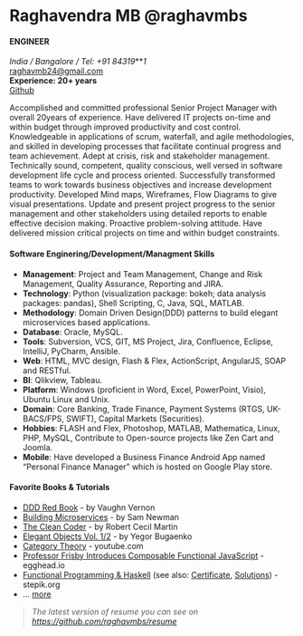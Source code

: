 # Raghavendra MB @raghavmbs 

#### ENGINEER

*India / Bangalore / Tel: +91 84319****1* <br/>
[raghavmb24@gmail.com](mailto:raghavmb24@gmail.com)<br/> 
**Experience: 20+ years** <br/>
[Github](https://github.com/raghavmbs)


Accomplished and committed professional Senior Project Manager with overall 20years of experience. Have delivered IT projects on-time and within budget through improved productivity and cost control. Knowledgeable in applications of scrum, waterfall, and agile methodologies, and skilled in developing processes that facilitate continual progress and team achievement. Adept at crisis, risk and stakeholder management. 
Technically sound, competent, quality conscious, well versed in software development life cycle and process oriented. Successfully transformed teams to work towards business objectives and increase development productivity. Developed Mind maps, Wireframes, Flow Diagrams to give visual presentations. Update and present project progress to the senior management and other stakeholders using detailed reports to enable effective decision making. Proactive problem-solving attitude. Have delivered mission critical projects on time and within budget constraints.


#### Software Enginering/Development/Managment Skills

 - **Management**: 	Project and Team Management, Change and Risk Management, Quality Assurance, Reporting and JIRA.
 - **Technology**: 	Python (visualization package: bokeh; data analysis packages: pandas), Shell Scripting, C, Java, SQL, MATLAB.
 - **Methodology**: 	Domain Driven Design(DDD) patterns to build elegant microservices based applications.
 - **Database**: 	Oracle, MySQL.
 - **Tools**: 	Subversion, VCS, GIT, MS Project, Jira, Confluence, Eclipse, IntelliJ, PyCharm, Ansible.
 - **Web**: 	HTML, MVC design, Flash & Flex, ActionScript, AngularJS, SOAP and RESTful.
 - **BI**: 	Qlikview, Tableau.
 - **Platform**: 	Windows (proficient in Word, Excel, PowerPoint, Visio), Ubuntu Linux and Unix.
 - **Domain**: 	Core Banking, Trade Finance, Payment Systems (RTGS, UK-BACS/FPS, SWIFT), Capital Markets (Securities).
 - **Hobbies**: 	FLASH and Flex, Photoshop, MATLAB, Mathematica, Linux, PHP, MySQL, Contribute to Open-source projects like Zen Cart and Joomla.
 - **Mobile**: 	Have developed a Business Finance Android App named “Personal Finance Manager” which is hosted on Google Play store.

#### Favorite Books & Tutorials

* [DDD Red Book](https://g.co/kgs/HcmgUd) - by Vaughn Vernon 
* [Building Microservices](https://g.co/kgs/EkbKx1) - by Sam Newman 
* [The Clean Coder](https://g.co/kgs/C8M5Fq) - by Robert Cecil Martin
* [Elegant Objects Vol. 1/2](https://g.co/kgs/8oChQa) - by Yegor Bugaenko
* [Category Theory](https://www.youtube.com/watch?v=I8LbkfSSR58&list=PLbgaMIhjbmEnaH_LTkxLI7FMa2HsnawM_) - youtube.com
* [Professor Frisby Introduces Composable Functional JavaScript](https://egghead.io/courses/professor-frisby-introduces-composable-functional-javascript) - egghead.io
* [Functional Programming & Haskell](https://stepik.org/course/75/syllabus) (see also: [Certificate](https://stepik.org/certificate/6b271b1181c9aba4609fa53f15e0ebfcb6210087.pdf), [Solutions](https://github.com/kogoia/HaskellSamples)) - stepik.org 
* ... [more](https://github.com/kogoia/books)

> *The latest version of resume you can see on https://github.com/raghavmbs/resume*
